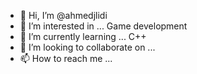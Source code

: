 - 👋 Hi, I’m @ahmedjlidi
- 👀 I’m interested in ... Game development
- 🌱 I’m currently learning ... C++
- 💞️ I’m looking to collaborate on ...
- 📫 How to reach me ...

<!---
ahmedjlidi/ahmedjlidi is a ✨ special ✨ repository because its `README.md` (this file) appears on your GitHub profile.
You can click the Preview link to take a look at your changes.
--->
